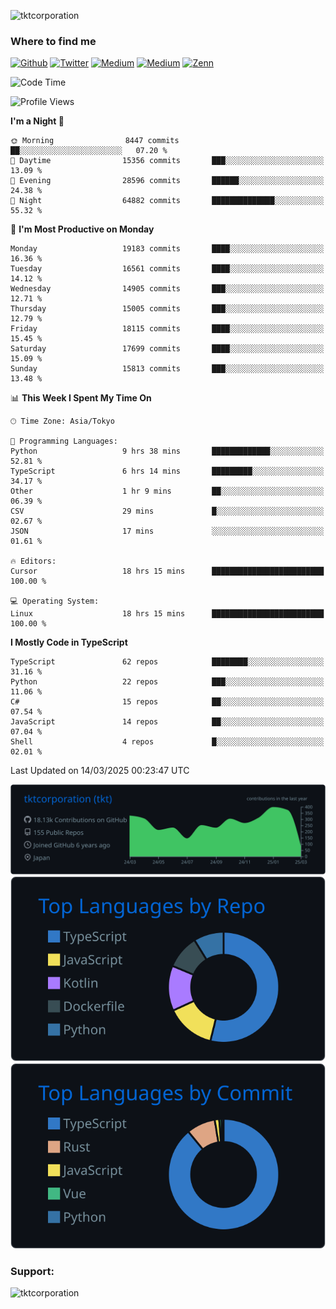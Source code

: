 <p align="left"> <img src="https://komarev.com/ghpvc/?username=tktcorporation&label=Profile%20views&color=0e75b6&style=flat" alt="tktcorporation" /> </p>

<h3>Where to find me</h3>
<p>
<a href="https://github.com/tktcorporation" target="_blank"><img alt="Github" src="https://img.shields.io/badge/GitHub-%2312100E.svg?&style=for-the-badge&logo=Github&logoColor=white" /></a>
<a href="https://twitter.com/tktcorporation" target="_blank"><img alt="Twitter" src="https://img.shields.io/badge/twitter-%231DA1F2.svg?&style=for-the-badge&logo=twitter&logoColor=white" /></a>
<a href="https://www.linkedin.com/in/tktcorporation" target="_blank"><img alt="Medium" src="https://img.shields.io/badge/linkdin-0a66c2.svg?&style=for-the-badge&logo=linkedin&logoColor=white" /></a>
<a href="https://qiita.com/tktcorporation" target="_blank"><img alt="Medium" src="https://img.shields.io/badge/qiita-55C500.svg?&style=for-the-badge&logo=qiita&logoColor=white" /></a>
<a href="https://zenn.dev/tktcorporation" target="_blank"><img alt="Zenn" src="https://img.shields.io/badge/Zenn-3EA8FF.svg?&style=for-the-badge&logo=Zenn&logoColor=white" /></a>
</p>
  
<!--START_SECTION:waka-->
![Code Time](http://img.shields.io/badge/Code%20Time-2%2C217%20hrs%2035%20mins-blue)

![Profile Views](http://img.shields.io/badge/Profile%20Views-1-blue)

**I'm a Night 🦉** 

```text
🌞 Morning                8447 commits        ██░░░░░░░░░░░░░░░░░░░░░░░   07.20 % 
🌆 Daytime                15356 commits       ███░░░░░░░░░░░░░░░░░░░░░░   13.09 % 
🌃 Evening                28596 commits       ██████░░░░░░░░░░░░░░░░░░░   24.38 % 
🌙 Night                  64882 commits       ██████████████░░░░░░░░░░░   55.32 % 
```
📅 **I'm Most Productive on Monday** 

```text
Monday                   19183 commits       ████░░░░░░░░░░░░░░░░░░░░░   16.36 % 
Tuesday                  16561 commits       ████░░░░░░░░░░░░░░░░░░░░░   14.12 % 
Wednesday                14905 commits       ███░░░░░░░░░░░░░░░░░░░░░░   12.71 % 
Thursday                 15005 commits       ███░░░░░░░░░░░░░░░░░░░░░░   12.79 % 
Friday                   18115 commits       ████░░░░░░░░░░░░░░░░░░░░░   15.45 % 
Saturday                 17699 commits       ████░░░░░░░░░░░░░░░░░░░░░   15.09 % 
Sunday                   15813 commits       ███░░░░░░░░░░░░░░░░░░░░░░   13.48 % 
```


📊 **This Week I Spent My Time On** 

```text
🕑︎ Time Zone: Asia/Tokyo

💬 Programming Languages: 
Python                   9 hrs 38 mins       █████████████░░░░░░░░░░░░   52.81 % 
TypeScript               6 hrs 14 mins       █████████░░░░░░░░░░░░░░░░   34.17 % 
Other                    1 hr 9 mins         ██░░░░░░░░░░░░░░░░░░░░░░░   06.39 % 
CSV                      29 mins             █░░░░░░░░░░░░░░░░░░░░░░░░   02.67 % 
JSON                     17 mins             ░░░░░░░░░░░░░░░░░░░░░░░░░   01.61 % 

🔥 Editors: 
Cursor                   18 hrs 15 mins      █████████████████████████   100.00 % 

💻 Operating System: 
Linux                    18 hrs 15 mins      █████████████████████████   100.00 % 
```

**I Mostly Code in TypeScript** 

```text
TypeScript               62 repos            ████████░░░░░░░░░░░░░░░░░   31.16 % 
Python                   22 repos            ███░░░░░░░░░░░░░░░░░░░░░░   11.06 % 
C#                       15 repos            ██░░░░░░░░░░░░░░░░░░░░░░░   07.54 % 
JavaScript               14 repos            ██░░░░░░░░░░░░░░░░░░░░░░░   07.04 % 
Shell                    4 repos             █░░░░░░░░░░░░░░░░░░░░░░░░   02.01 % 
```




 Last Updated on 14/03/2025 00:23:47 UTC
<!--END_SECTION:waka-->

[![](https://raw.githubusercontent.com/tktcorporation/tktcorporation/master/profile-summary-card-output/github_dark/0-profile-details.svg)](https://github.com/vn7n24fzkq/github-profile-summary-cards)
[![](https://raw.githubusercontent.com/tktcorporation/tktcorporation/master/profile-summary-card-output/github_dark/1-repos-per-language.svg)](https://github.com/vn7n24fzkq/github-profile-summary-cards) [![](https://raw.githubusercontent.com/tktcorporation/tktcorporation/master/profile-summary-card-output/github_dark/2-most-commit-language.svg)](https://github.com/vn7n24fzkq/github-profile-summary-cards)

<h3 align="left">Support:</h3>
<p><a href="https://www.buymeacoffee.com/tktcorporation"> <img align="left" src="https://cdn.buymeacoffee.com/buttons/v2/default-yellow.png" height="50" width="210" alt="tktcorporation" /></a></p><br><br>
